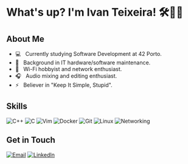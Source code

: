 # What's up? I'm Ivan Teixeira! 🛠️👨‍💻

<h2>About Me</h2>

- :computer: &nbsp; Currently studying Software Development at 42 Porto.
- 💼 &nbsp; Background in IT hardware/software maintenance.
- 📡 &nbsp; Wi-Fi hobbyist and network enthusiast.
- 🎧 &nbsp; Audio mixing and editing enthusiast.
- ⚡ &nbsp; Believer in "Keep It Simple, Stupid". 

<h2>Skills</h2>

![C++](https://img.shields.io/badge/-C++-00599C?style=for-the-badge&logo=c%2B%2B&logoColor=white)
![C](https://img.shields.io/badge/-C-A8B9CC?style=for-the-badge&logo=c&logoColor=white)
![Vim](https://img.shields.io/badge/-Vim-019733?style=for-the-badge&logo=vim&logoColor=white)
![Docker](https://img.shields.io/badge/-Docker-2496ED?style=for-the-badge&logo=docker&logoColor=white)
![Git](https://img.shields.io/badge/-Git-F05032?style=for-the-badge&logo=git&logoColor=white)
![Linux](https://img.shields.io/badge/-Linux-FCC624?style=for-the-badge&logo=linux&logoColor=black)
![Networking](https://img.shields.io/badge/-Networking-1BA0D7?style=for-the-badge&logo=cisco&logoColor=white)

<h2>Get in Touch</h2>

[![Email](https://img.shields.io/badge/-Email-D14836?style=for-the-badge&logo=gmail&logoColor=white)](mailto:ivanrsteixeira@gmail.com)
[![LinkedIn](https://img.shields.io/badge/-LinkedIn-0077B5?style=for-the-badge&logo=linkedin&logoColor=white)](https://www.linkedin.com/in/ivanrfteixeira/)

